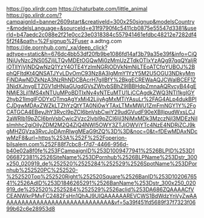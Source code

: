 https://go.xlirdr.com
https://chaturbate.com/little_animal
https://go.xlirdr.com/?campaignId=banner2609start&creativeId=300x250signup&modelsCountry=&modelsLanguage=&sourceId=e31f9790f4c5411cb0875e55547d3381&userId=b47aedc2c088e2f21e0cc23e0318384c557941461efdbc48212e7282df45f2f4&path=%2Fsignup%2Fuser
a.adtng.com
https://de.pornhub.com/_xa/deep_click?adtype=static&h=676dc4bb53df20fb9be1086fd14af3b79a35e39f&info=CiQ1NjUyNzc2NS05ZjliLTQyMDEtOGQwMi0zMmUzZTdkOTIxYzAQg97qqQYaIjRiOTllYjVjNDQwNzQ1YzY4OTE4YzlmNGRjODVkNmNiLTEoATCfqYUBOJ%2BphQFItdKt4QNSATJYvLDvOmC93Nz8A3IgMmY1YzY5M2U5OGU3NDkyMmFjNDAwNDZkNzA3NzRhNDCBAcrH7gIlBfY%2BkgECREWaAQJCWaIBCEF1Z3NidXJnygETZGV1dHNjaGUgdGVsZWtvbSBhZ9IBBHdpZmnaAQRvcyB44gENMjE3LjI1MS4xNTUuMPoBDTIxNy4yNTEuMTU1LjCCAgdkZWQ3NTI1kgIGY2hyb21lmgIFODYxOTmqAgYxMi42LjiyAgMxMTjYAsuLr%2FAG4ALp4dukBPICJDgwMDAxZWZkLTZhYzQtYTA0Ni0wYTAxLTMxMWU1ZmFmNGY1Y%2FoCATGCA4EBeyJhY3Rvcl9pZCI6bnVsbCwiY29udGVudF90eXBlIjpudWxsLCJ2aWRlb19pZCI6bnVsbCwic2Vzc2lvbl9pZCI6IjI3NjMxMDk3MzczNjI3MDEzNiIsImhhc2giOiIyZDM2M2Q4ZjQ4NWI5OWY3ZTJjOWVjYTc4NzE4NDRjZCJ9kgMHZGVza3RvcJoDAmRlwgMEaG9tZQ%3D%3D&noc=0&t=fDEwMDAxNDcwMzF8&url=https%253A%252F%252Foperion-bilsalem.com%252F88f7cbc8-f7d7-4466-956d-b40e02a8f0fe%253FCampaignID%253D1009477941%2526BLPID%253D1066872381%2526SiteName%253DPornhub%2526BLPName%253Dstr_300x250_020919_de%252520%2525284%252529%2526SpotName%253DPornhub%252520PC%252520-%252520Top%252520Right%252520Square%2526BanID%253D1020676541%2526AdID%253D1846265291%2526BanName%253Dstr_300x250_020919_de%252520%2525284%252529%2526aclid%253DA686ZQAAAACfVCEANWkrPMvFC2482FsHn1QhAJ9UIQAAAAAAREVCWS1BdWdzYnVyZwAAAAAAAAAAAAAAAAAAAAAAAAAAAAAA&vf=5a39f451fd5689f37f7323f0699b62c6e28953d8
